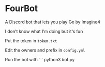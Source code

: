 # FourBot

A Discord bot that lets you play Go by Imagine4

I don't know what I'm doing but it's fun

Put the token in `token.txt`

Edit the owners and prefix in `config.yml`

Run the bot with ```
python3 bot.py
```
